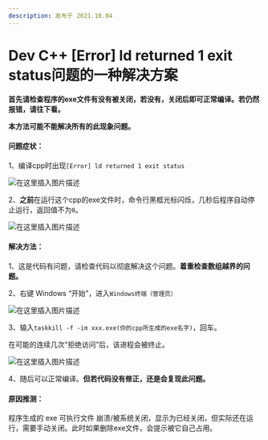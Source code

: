 ```yaml
---
description: 发布于 2021.10.04
---
```


# Dev C++ \[Error] ld returned 1 exit status问题的一种解决方案

**首先请检查程序的exe文件有没有被关闭，若没有，关闭后即可正常编译。若仍然报错，请往下看。**

**本方法可能不能解决所有的此现象问题。**

#### 问题症状：

1、编译cpp时出现`[Error] ld returned 1 exit status`

![在这里插入图片描述](http://nme-200t.oss-cn-hangzhou.aliyuncs.com/notes/2022-10-05-50757.png)

2、**之前**在运行这个cpp的exe文件时，命令行黑框光标闪烁，几秒后程序自动停止运行，返回值不为`0`。

![在这里插入图片描述](http://nme-200t.oss-cn-hangzhou.aliyuncs.com/notes/2022-10-05-050753.png)

#### 解决方法：

1、这是代码有问题，请检查代码以彻底解决这个问题。**着重检查数组越界的问题。**

2、右键 Windows “开始”，进入`Windows终端（管理员）`

![在这里插入图片描述](http://nme-200t.oss-cn-hangzhou.aliyuncs.com/notes/2022-10-05-050756.png)

3、输入`taskkill -f -im xxx.exe(你的cpp所生成的exe名字)`，回车。

在可能的连续几次“拒绝访问”后，该进程会被终止。

![在这里插入图片描述](http://nme-200t.oss-cn-hangzhou.aliyuncs.com/notes/2022-10-05-050755.png)

4、随后可以正常编译。**但若代码没有修正，还是会复现此问题。**

#### 原因推测：

程序生成的 exe 可执行文件 崩溃/被系统关闭，显示为已经关闭，但实际还在运行，需要手动关闭。此时如果删除exe文件，会提示被它自己占用。
